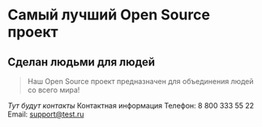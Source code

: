 # Самый лучший Open Source проект

## Сделан людьми для людей

> Наш Open Source проект предназначен для объединения людей со всего мира!

_Тут будут контакты_
Контактная информация
Телефон: 8 800 333 55 22
Email: support@test.ru